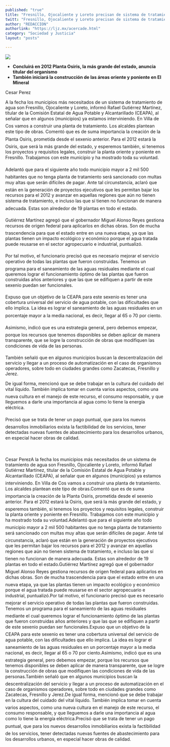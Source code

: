 ```yaml
---
published: "true"
title: "Fresnillo, Ojocaliente y Loreto precisan de sistema de tratamiento de aguas: CEAPA"
twitt: "Fresnillo, Ojocaliente y Loreto precisan de sistema de tratamiento de aguas: CEAPA"
author: "REDACCION"
authorlink: "https://ljz.mx/acercade.html"
category: "Sociedad y Justicia"
layout: "posts"

---
```

![](http://i.imgur.com/ZmGIpu8m.jpg
)



*   **Concluirá en 2012 Planta Osiris, la más grande del estado, anuncia titular del organismo**
*   **También iniciará la construcción de las áreas oriente y poniente en El Mineral**


  
  
  
  
  



  Cesar Perez



  A la fecha los municipios más necesitados de un sistema de tratamiento de agua son Fresnillo, Ojocaliente y Loreto, informó Rafael Gutiérrez Martínez, titular de la Comisión Estatal de Agua Potable y Alcantarillado (CEAPA), al señalar que en algunos (municipios) ya estamos interviniendo. En Villa de Cos vamos a construir una planta de tratamiento. Los alcaldes plantean este tipo de obras. Comentó que es de suma importancia la creación de la Planta Osiris, prometida desde el sexenio anterior. Para el 2012 estará la Osiris, que será la más grande del estado, y esperemos también, si tenemos los proyectos y requisitos legales, construir la planta oriente y poniente en Fresnillo. Trabajamos con este municipio y ha mostrado toda su voluntad.



  Adelantó que para el siguiente año todo municipio mayor a 2 mil 500 habitantes que no tenga planta de tratamiento será sancionado con multas muy altas que serán difíciles de pagar. Ante tal circunstancia, aclaró que están en la generación de proyectos ejecutivos que les permitan bajar los recursos para el 2012 y avanzar en aquellas regiones que aún no tienen sistema de tratamiento, e incluso las que sí tienen no funcionan de manera adecuada. Estas son alrededor de 19 plantas en todo el estado.



  Gutiérrez Martínez agregó que el gobernador Miguel Alonso Reyes gestiona recursos de origen federal para aplicarlos en dichas obras. Son de mucha trascendencia para que el estado entre en una nueva etapa, ya que las plantas tienen un impacto ecológico y económico porque el agua tratada puede reusarse en el sector agropecuario e industrial, puntualizó.



  Por tal motivo, el funcionario precisó que es necesario mejorar el servicio operativo de todas las plantas que fueron construidas. Tenemos un programa para el saneamiento de las aguas residuales mediante el cual queremos lograr el funcionamiento óptimo de las plantas que fueron construidas años anteriores y que las que se edifiquen a partir de este sexenio puedan ser funcionales.



  Expuso que un objetivo de la CEAPA para este sexenio es tener una cobertura universal del servicio de agua potable, con las dificultades que ello implica. La idea es lograr el saneamiento de las aguas residuales en un porcentaje mayor a la media nacional, es decir, llegar al 65 o 70 por ciento.



  Asimismo, indicó que es una estrategia general, pero debemos empezar, porque los recursos que tenemos disponibles se deben aplicar de manera transparente, que se logre la construcción de obras que modifiquen las condiciones de vida de las personas.



  También señaló que en algunos municipios buscan la descentralización del servicio y llegar a un proceso de automatización en el caso de organismos operadores, sobre todo en ciudades grandes como Zacatecas, Fresnillo y Jerez.



  De igual forma, mencionó que se debe trabajar en la cultura del cuidado del vital líquido. También implica tomar en cuenta varios aspectos, como una nueva cultura en el manejo de este recurso, el consumo responsable, y que lleguemos a darle una importancia al agua como lo tiene la energía eléctrica.



  Precisó que se trata de tener un pago puntual, que para los nuevos desarrollos inmobiliarios exista la factibilidad de los servicios, tener detectadas nuevas fuentes de abastecimiento para los desarrollos urbanos, en especial hacer obras de calidad.



   



  Cesar PerezA la fecha los municipios más necesitados de un sistema de tratamiento de agua son Fresnillo, Ojocaliente y Loreto, informó Rafael Gutiérrez Martínez, titular de la Comisión Estatal de Agua Potable y Alcantarillado (CEAPA), al señalar que en algunos (municipios) ya estamos interviniendo. En Villa de Cos vamos a construir una planta de tratamiento. Los alcaldes plantean este tipo de obras.Comentó que es de suma importancia la creación de la Planta Osiris, prometida desde el sexenio anterior. Para el 2012 estará la Osiris, que será la más grande del estado, y esperemos también, si tenemos los proyectos y requisitos legales, construir la planta oriente y poniente en Fresnillo. Trabajamos con este municipio y ha mostrado toda su voluntad.Adelantó que para el siguiente año todo municipio mayor a 2 mil 500 habitantes que no tenga planta de tratamiento será sancionado con multas muy altas que serán difíciles de pagar. Ante tal circunstancia, aclaró que están en la generación de proyectos ejecutivos que les permitan bajar los recursos para el 2012 y avanzar en aquellas regiones que aún no tienen sistema de tratamiento, e incluso las que sí tienen no funcionan de manera adecuada. Estas son alrededor de 19 plantas en todo el estado.Gutiérrez Martínez agregó que el gobernador Miguel Alonso Reyes gestiona recursos de origen federal para aplicarlos en dichas obras. Son de mucha trascendencia para que el estado entre en una nueva etapa, ya que las plantas tienen un impacto ecológico y económico porque el agua tratada puede reusarse en el sector agropecuario e industrial, puntualizó.Por tal motivo, el funcionario precisó que es necesario mejorar el servicio operativo de todas las plantas que fueron construidas. Tenemos un programa para el saneamiento de las aguas residuales mediante el cual queremos lograr el funcionamiento óptimo de las plantas que fueron construidas años anteriores y que las que se edifiquen a partir de este sexenio puedan ser funcionales.Expuso que un objetivo de la CEAPA para este sexenio es tener una cobertura universal del servicio de agua potable, con las dificultades que ello implica. La idea es lograr el saneamiento de las aguas residuales en un porcentaje mayor a la media nacional, es decir, llegar al 65 o 70 por ciento.Asimismo, indicó que es una estrategia general, pero debemos empezar, porque los recursos que tenemos disponibles se deben aplicar de manera transparente, que se logre la construcción de obras que modifiquen las condiciones de vida de las personas.También señaló que en algunos municipios buscan la descentralización del servicio y llegar a un proceso de automatización en el caso de organismos operadores, sobre todo en ciudades grandes como Zacatecas, Fresnillo y Jerez.De igual forma, mencionó que se debe trabajar en la cultura del cuidado del vital líquido. También implica tomar en cuenta varios aspectos, como una nueva cultura en el manejo de este recurso, el consumo responsable, y que lleguemos a darle una importancia al agua como lo tiene la energía eléctrica.Precisó que se trata de tener un pago puntual, que para los nuevos desarrollos inmobiliarios exista la factibilidad de los servicios, tener detectadas nuevas fuentes de abastecimiento para los desarrollos urbanos, en especial hacer obras de calidad.

